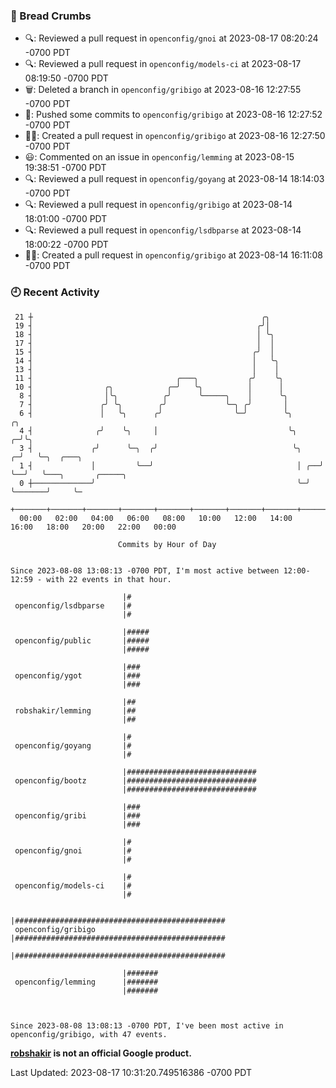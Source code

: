 ### 🍞 Bread Crumbs

 * 🔍: Reviewed a pull request in  `openconfig/gnoi` at 2023-08-17 08:20:24 -0700 PDT
 * 🔍: Reviewed a pull request in  `openconfig/models-ci` at 2023-08-17 08:19:50 -0700 PDT
 * 🗑: Deleted a branch in `openconfig/gribigo` at 2023-08-16 12:27:55 -0700 PDT
 * 🚢: Pushed some commits to `openconfig/gribigo` at 2023-08-16 12:27:52 -0700 PDT
 * ✍🏼: Created a pull request in `openconfig/gribigo` at 2023-08-16 12:27:50 -0700 PDT
 * 😃: Commented on an issue in `openconfig/lemming` at 2023-08-15 19:38:51 -0700 PDT
 * 🔍: Reviewed a pull request in  `openconfig/goyang` at 2023-08-14 18:14:03 -0700 PDT
 * 🔍: Reviewed a pull request in  `openconfig/gribigo` at 2023-08-14 18:01:00 -0700 PDT
 * 🔍: Reviewed a pull request in  `openconfig/lsdbparse` at 2023-08-14 18:00:22 -0700 PDT
 * ✍🏼: Created a pull request in `openconfig/gribigo` at 2023-08-14 16:11:08 -0700 PDT

### 🕘 Recent Activity
```
 21 ┼                                                   ╭╮
 19 ┤                                                  ╭╯│
 18 ┤                                                  │ ╰╮
 17 ┤                                                  │  │
 15 ┤                                                 ╭╯  │
 14 ┤                                                 │   ╰╮
 13 ┤                                                 │    │
 11 ┤                                ╭───╮           ╭╯    ╰╮
 10 ┤                ╭╮            ╭─╯   ╰╮          │      │
  8 ┤                │╰╮          ╭╯      ╰─────╮    │      ╰╮
  7 ┤               ╭╯ ╰╮        ╭╯             ╰─╮ ╭╯       │
  6 ┤               │   ╰╮      ╭╯                ╰─╯        ╰╮          ╭╮
  4 ┤              ╭╯    ╰╮     │                             ╰╮       ╭─╯╰╮
  3 ┤             ╭╯      ╰─╮  ╭╯                              ╰╮    ╭─╯   ╰─╮  ╭───╮
  1 ┤             │         ╰──╯                                │ ╭──╯       ╰──╯   ╰───╮       ╭─────╮
  0 ┼─────────────╯                                             ╰─╯                     ╰───────╯     ╰─
    +───────+───────+───────+───────+───────+───────+───────+───────+───────+───────+───────+───────+────
  00:00   02:00   04:00   06:00   08:00   10:00   12:00   14:00   16:00   18:00   20:00   22:00   00:00   

						Commits by Hour of Day


Since 2023-08-08 13:08:13 -0700 PDT, I'm most active between 12:00-12:59 - with 22 events in that hour.

```



```
                         |#
 openconfig/lsdbparse    |#
                         |#

                         |#####
 openconfig/public       |#####
                         |#####

                         |###
 openconfig/ygot         |###
                         |###

                         |##
 robshakir/lemming       |##
                         |##

                         |#
 openconfig/goyang       |#
                         |#

                         |#############################
 openconfig/bootz        |#############################
                         |#############################

                         |###
 openconfig/gribi        |###
                         |###

                         |#
 openconfig/gnoi         |#
                         |#

                         |#
 openconfig/models-ci    |#
                         |#

                         |###############################################
 openconfig/gribigo      |###############################################
                         |###############################################

                         |#######
 openconfig/lemming      |#######
                         |#######



Since 2023-08-08 13:08:13 -0700 PDT, I've been most active in openconfig/gribigo, with 47 events.

```
**[robshakir](mailto:robjs@google.com) is not an official Google product.**  


Last Updated: 2023-08-17 10:31:20.749516386 -0700 PDT

